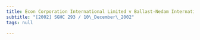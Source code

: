 ```yaml
---
title: Econ Corporation International Limited v Ballast-Nedam International BV
subtitle: "[2002] SGHC 293 / 10\_December\_2002"
tags: null

---
```


